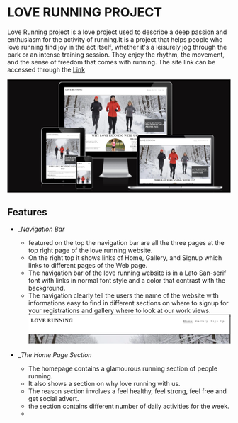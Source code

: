 # LOVE RUNNING PROJECT

Love Running project is a love project used to describe a deep passion and enthusiasm for the activity of running.It is a project that helps people who love running find joy in the act itself, whether it's a leisurely jog through the park or an intense training session. They enjoy the rhythm, the movement, and the sense of freedom that comes with running.
The site link can be accessed through the [Link](https://ebuka-martins.github.io/LOVE-RUNNING-PROJECT/)

![Love Running Project](assets/image/front-page.png)

## Features
- __Navigation Bar_
  - featured on the top the navigation bar are all the three pages at the top right page of the love running website.
  - On the right top it shows links of Home, Gallery, and Signup which links to different pages of the Web page.
  - The navigation bar of the love running website is in a Lato San-serif font with links in normal font style and a color that contrast with the background.
   - The navigation clearly tell the users the name of the website with informations easy to find in different sections on where to signup for your registrations and gallery where to look at our work views.
![nav bar](assets/image/nav-bar.png)

- __The Home Page Section_
 
  - The homepage contains a glamourous running section of people running.
  - It also shows a section on why love running with us.
  - The reason section involves a feel healthy, feel strong, feel free and get social advert.
  - the section contains different number of daily activities for the week.
  - 

